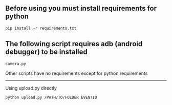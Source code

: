## Before using you must install requirements for python

    pip install -r requirements.txt

## The following script requires adb (android debugger) to be installed

    camera.py

Other scripts have no requirements except for python requirements

-----------------------

Using upload.py directly

    python upload.py /PATH/TO/FOLDER EVENTID